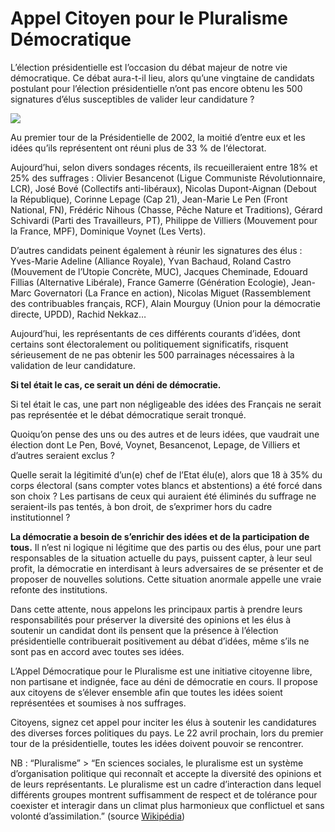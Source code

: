 # Appel Citoyen pour le Pluralisme Démocratique

L’élection présidentielle est l’occasion du débat majeur de notre vie démocratique. Ce débat aura-t-il lieu, alors qu’une vingtaine de candidats postulant pour l’élection présidentielle n’ont pas encore obtenu les 500 signatures d’élus susceptibles de valider leur candidature ?

![](https://tcrouzet.com/images_tc/pluralisme.gif)

Au premier tour de la Présidentielle de 2002, la moitié d’entre eux et les idées qu’ils représentent ont réuni plus de 33 % de l‘électorat.

Aujourd’hui, selon divers sondages récents, ils recueilleraient entre 18% et 25% des suffrages : Olivier Besancenot (Ligue Communiste Révolutionnaire, LCR), José Bové (Collectifs anti-libéraux), Nicolas Dupont-Aignan (Debout la République), Corinne Lepage (Cap 21), Jean-Marie Le Pen (Front National, FN), Frédéric Nihous (Chasse, Pêche Nature et Traditions), Gérard Schivardi (Parti des Travailleurs, PT), Philippe de Villiers (Mouvement pour la France, MPF), Dominique Voynet (Les Verts).

D’autres candidats peinent également à réunir les signatures des élus : Yves-Marie Adeline (Alliance Royale), Yvan Bachaud, Roland Castro (Mouvement de l’Utopie Concrète, MUC), Jacques Cheminade, Edouard Fillias (Alternative Libérale), France Gamerre (Génération Ecologie), Jean-Marc Governatori (La France en action), Nicolas Miguet (Rassemblement des contribuables français, RCF), Alain Mourguy (Union pour la démocratie directe, UPDD), Rachid Nekkaz…

Aujourd’hui, les représentants de ces différents courants d’idées, dont certains sont électoralement ou politiquement significatifs, risquent sérieusement de ne pas obtenir les 500 parrainages nécessaires à la validation de leur candidature.

**Si tel était le cas, ce serait un déni de démocratie.**

Si tel était le cas, une part non négligeable des idées des Français ne serait pas représentée et le débat démocratique serait tronqué.

Quoiqu’on pense des uns ou des autres et de leurs idées, que vaudrait une élection dont Le Pen, Bové, Voynet, Besancenot, Lepage, de Villiers et d’autres seraient exclus ?

Quelle serait la légitimité d’un(e) chef de l’Etat élu(e), alors que 18 à 35% du corps électoral (sans compter votes blancs et abstentions) a été forcé dans son choix ? Les partisans de ceux qui auraient été éliminés du suffrage ne seraient-ils pas tentés, à bon droit, de s’exprimer hors du cadre institutionnel ?

**La démocratie a besoin de s’enrichir des idées et de la participation de tous.** Il n’est ni logique ni légitime que des partis ou des élus, pour une part responsables de la situation actuelle du pays, puissent capter, à leur seul profit, la démocratie en interdisant à leurs adversaires de se présenter et de proposer de nouvelles solutions. Cette situation anormale appelle une vraie refonte des institutions.

Dans cette attente, nous appelons les principaux partis à prendre leurs responsabilités pour préserver la diversité des opinions et les élus à soutenir un candidat dont ils pensent que la présence à l’élection présidentielle contribuerait positivement au débat d’idées, même s’ils ne sont pas en accord avec toutes ses idées.

L’Appel Démocratique pour le Pluralisme est une initiative citoyenne libre, non partisane et indignée, face au déni de démocratie en cours. Il propose aux citoyens de s’élever ensemble afin que toutes les idées soient représentées et soumises à nos suffrages.

Citoyens, signez cet appel pour inciter les élus à soutenir les candidatures des diverses forces politiques du pays. Le 22 avril prochain, lors du premier tour de la présidentielle, toutes les idées doivent pouvoir se rencontrer.

NB : “Pluralisme” &gt; “En sciences sociales, le pluralisme est un système d’organisation politique qui reconnaît et accepte la diversité des opinions et de leurs représentants. Le pluralisme est un cadre d’interaction dans lequel différents groupes montrent suffisamment de respect et de tolérance pour coexister et interagir dans un climat plus harmonieux que conflictuel et sans volonté d’assimilation.” (source [Wikipédia](http://fr.wikipedia.org/wiki/Pluralisme))